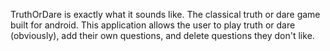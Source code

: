 TruthOrDare is exactly what it sounds like. The classical truth or dare game built for android. This application allows the user to play 
truth or dare (obviously), add their own questions, and delete questions they don't like. 
